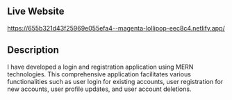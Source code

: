 ## Live Website

https://655b321d43f25969e055efa4--magenta-lollipop-eec8c4.netlify.app/

## Description

I have developed a login and registration application using MERN technologies.
This comprehensive application facilitates various functionalities such as user 
login for existing accounts, user registration for new accounts, user profile updates,
and user account deletions.

